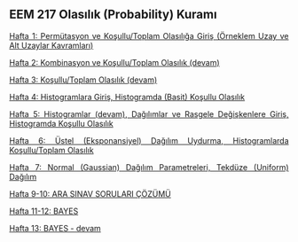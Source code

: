 <h2>EEM 217 Olasılık (Probability) Kuramı</h2>

<p align="justify"><a href="https://github.com/mtahakoroglu/probability/tree/main/lecture/week_01">Hafta 1: Permütasyon ve Koşullu/Toplam Olasılığa Giriş (Örneklem Uzay ve Alt Uzaylar Kavramları)</a></p>
<p align="justify"><a href="https://github.com/mtahakoroglu/probability/tree/main/lecture/week_02">Hafta 2: Kombinasyon ve Koşullu/Toplam Olasılık (devam)</a></p>
<p align="justify"><a href="https://github.com/mtahakoroglu/probability/tree/main/lecture/week_03">Hafta 3: Koşullu/Toplam Olasılık (devam)</a></p>
<p align="justify"><a href="https://github.com/mtahakoroglu/probability/tree/main/lecture/week_04">Hafta 4: Histogramlara Giriş, Histogramda (Basit) Koşullu Olasılık</a></p>
<p align="justify"><a href="https://github.com/mtahakoroglu/probability/tree/main/lecture/week_05">Hafta 5: Histogramlar (devam), Dağılımlar ve Rasgele Değişkenlere Giriş, Histogramda Koşullu Olasılık</a></p>
<p align="justify"><a href="https://github.com/mtahakoroglu/probability/tree/main/lecture/week_06">Hafta 6: Üstel (Eksponansiyel) Dağılım Uydurma, Histogramlarda Koşullu/Toplam Olasılık</a></p>
<p align="justify"><a href="https://github.com/mtahakoroglu/probability/tree/main/lecture/week_07">Hafta 7: Normal (Gaussian) Dağılım Parametreleri, Tekdüze (Uniform) Dağılım</a></p>
<p align="justify"><a href="https://github.com/mtahakoroglu/probability/tree/main/lecture/week_09_10">Hafta 9-10: ARA SINAV SORULARI ÇÖZÜMÜ</a></p>
<p align="justify"><a href="https://github.com/mtahakoroglu/probability/tree/main/lecture/week_11_12">Hafta 11-12: BAYES</a></p>
<p align="justify"><a href="https://github.com/mtahakoroglu/probability/tree/main/lecture/week_13">Hafta 13: BAYES - devam</a></p>
